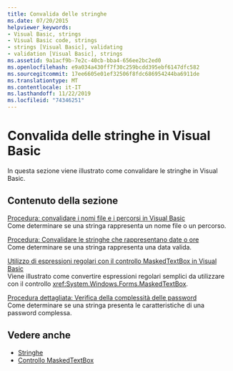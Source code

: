 ```yaml
---
title: Convalida delle stringhe
ms.date: 07/20/2015
helpviewer_keywords:
- Visual Basic, strings
- Visual Basic code, strings
- strings [Visual Basic], validating
- validation [Visual Basic], strings
ms.assetid: 9a1acf9b-7e2c-40cb-bba4-656ee2bc2ed0
ms.openlocfilehash: e9a034a430ff7f30c259bcdd395ebf6147dfc582
ms.sourcegitcommit: 17ee6605e01ef32506f8fdc686954244ba6911de
ms.translationtype: MT
ms.contentlocale: it-IT
ms.lasthandoff: 11/22/2019
ms.locfileid: "74346251"
---
```

# <a name="validating-strings-in-visual-basic"></a>Convalida delle stringhe in Visual Basic
In questa sezione viene illustrato come convalidare le stringhe in Visual Basic.  
  
## <a name="in-this-section"></a>Contenuto della sezione  
 [Procedura: convalidare i nomi file e i percorsi in Visual Basic](../../../../visual-basic/programming-guide/language-features/strings/how-to-validate-file-names-and-paths.md)  
 Come determinare se una stringa rappresenta un nome file o un percorso.  
  
 [Procedura: Convalidare le stringhe che rappresentano date o ore](../../../../visual-basic/programming-guide/language-features/strings/how-to-validate-strings-that-represent-dates-or-times.md)  
 Come determinare se una stringa rappresenta una data valida.  
  
 [Utilizzo di espressioni regolari con il controllo MaskedTextBox in Visual Basic](../../../../visual-basic/programming-guide/language-features/strings/using-regular-expressions-with-the-maskedtextbox-control.md)  
 Viene illustrato come convertire espressioni regolari semplici da utilizzare con il controllo <xref:System.Windows.Forms.MaskedTextBox>.  
  
 [Procedura dettagliata: Verifica della complessità delle password](../../../../visual-basic/programming-guide/language-features/strings/walkthrough-validating-that-passwords-are-complex.md)  
 Come determinare se una stringa presenta le caratteristiche di una password complessa.  
  
## <a name="see-also"></a>Vedere anche

- [Stringhe](../../../../visual-basic/programming-guide/language-features/strings/index.md)
- [Controllo MaskedTextBox](../../../../framework/winforms/controls/maskedtextbox-control-windows-forms.md)
